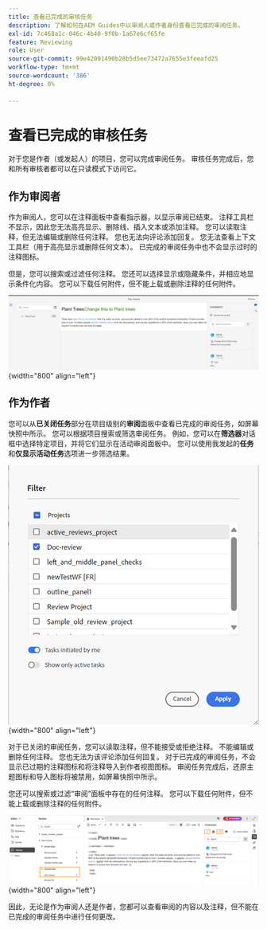 ```yaml
---
title: 查看已完成的审核任务
description: 了解如何在AEM Guides中以审阅人或作者身份查看已完成的审阅任务。
exl-id: 7c468a1c-046c-4b40-9f0b-1a67e6cf65fe
feature: Reviewing
role: User
source-git-commit: 99e42091490b28b5d5ee73472a7655e3feeafd25
workflow-type: tm+mt
source-wordcount: '386'
ht-degree: 0%

---
```


# 查看已完成的审核任务

对于您是作者（或发起人）的项目，您可以完成审阅任务。 审核任务完成后，您和所有审核者都可以在只读模式下访问它。

## 作为审阅者

作为审阅人，您可以在注释面板中查看指示器，以显示审阅已结束。 注释工具栏不显示，因此您无法高亮显示、删除线、插入文本或添加注释。 您可以读取注释，但无法编辑或删除任何注释。 您也无法向评论添加回复。 您无法查看上下文工具栏（用于高亮显示或删除任何文本）。 已完成的审阅任务中也不会显示过时的注释图标。

但是，您可以搜索或过滤任何注释。 您还可以选择显示或隐藏条件，并相应地显示条件化内容。 您可以下载任何附件，但不能上载或删除注释的任何附件。

![](images/complete-task-reviewer-new.png){width="800" align="left"}


## 作为作者

您可以从&#x200B;**已关闭任务**&#x200B;部分在项目级别的&#x200B;**审阅**&#x200B;面板中查看已完成的审阅任务，如屏幕快照中所示。 您可以根据项目搜索或筛选审阅任务。 例如，您可以在&#x200B;**筛选器**&#x200B;对话框中选择特定项目，并将它们显示在活动审阅面板中。 您可以使用我发起的&#x200B;**任务**&#x200B;和&#x200B;**仅显示活动任务**&#x200B;选项进一步筛选结果。

![](images/review-filters-new.png){width="800" align="left"}

对于已关闭的审阅任务，您可以读取注释，但不能接受或拒绝注释。 不能编辑或删除任何注释。 您也无法为该评论添加任何回复。 对于已完成的审阅任务，不会显示已过期的注释图标和将注释导入到作者视图图标。 审阅任务完成后，还原主题图标和导入图标将被禁用，如屏幕快照中所示。

您还可以搜索或过滤“审阅”面板中存在的任何注释。 您可以下载任何附件，但不能上载或删除注释的任何附件。

![](images/completed-task-author-new.png){width="800" align="left"}

因此，无论是作为审阅人还是作者，您都可以查看审阅的内容以及注释，但不能在已完成的审阅任务中进行任何更改。
